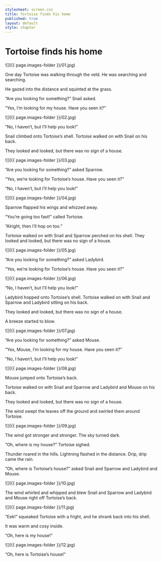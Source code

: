 ```yaml
---
stylesheet: screen.css
title: Tortoise finds his home
published: true
layout: default
style: chapter
---
```


# Tortoise finds his home

![]({{ page.images-folder }}/01.jpg)

One day Tortoise was walking through the veld. He was searching and searching. 

He gazed into the distance and squinted at the grass.

“Are you looking for something?” Snail asked.

“Yes, I’m looking for my house. Have you seen it?”

![]({{ page.images-folder }}/02.jpg)

“No, I haven’t, but I’ll help you look!”

Snail climbed onto Tortoise’s shell. Tortoise walked on with Snail on his back. 

They looked and looked, but there was no sign of a house.

![]({{ page.images-folder }}/03.jpg)

“Are you looking for something?” asked Sparrow.

“Yes, we’re looking for Tortoise’s house. Have you seen it?”

“No, I haven’t, but I’ll help you look!”

![]({{ page.images-folder }}/04.jpg)

Sparrow flapped his wings and whizzed away.

“You’re going too fast!” called Tortoise.

“Alright, then I’ll hop on too.”

Tortoise walked on with Snail and Sparrow perched on his shell. They looked and looked, but there was no sign of a house.

![]({{ page.images-folder }}/05.jpg)

“Are you looking for something?” asked Ladybird.

“Yes, we’re looking for Tortoise’s house. Have you seen it?”

![]({{ page.images-folder }}/06.jpg)

“No, I haven’t, but I’ll help you look!”

Ladybird hopped onto Tortoise’s shell. Tortoise walked on with Snail and Sparrow and Ladybird sitting on his back.

They looked and looked, but there was no sign of a house. 

A breeze started to blow.

![]({{ page.images-folder }}/07.jpg)

“Are you looking for something?” asked Mouse.

“Yes, Mouse, I’m looking for my house. Have you seen it?”

“No, I haven’t, but I’ll help you look!”

![]({{ page.images-folder }}/08.jpg)

Mouse jumped onto Tortoise’s back. 

Tortoise walked on with Snail and Sparrow and Ladybird and Mouse on his back. 

They looked and looked, but there was no sign of a house. 

The wind swept the leaves off the ground and swirled them around Tortoise.

![]({{ page.images-folder }}/09.jpg)

The wind got stronger and stronger. The sky turned dark.

“Oh, where is my house?” Tortoise sighed.

Thunder roared in the hills. Lightning flashed in the distance. Drip, drip came the rain.

“Oh, where is Tortoise’s house?” asked Snail and Sparrow and Ladybird and Mouse.

![]({{ page.images-folder }}/10.jpg)

The wind whirled and whipped and blew Snail and Sparrow and Ladybird and Mouse right off Tortoise’s back.

![]({{ page.images-folder }}/11.jpg)

“Eek!” squeaked Tortoise with a fright, and he shrank back into his shell.

It was warm and cosy inside.

“Oh, here is my house!”

![]({{ page.images-folder }}/12.jpg)

“Oh, here is Tortoise’s house!”